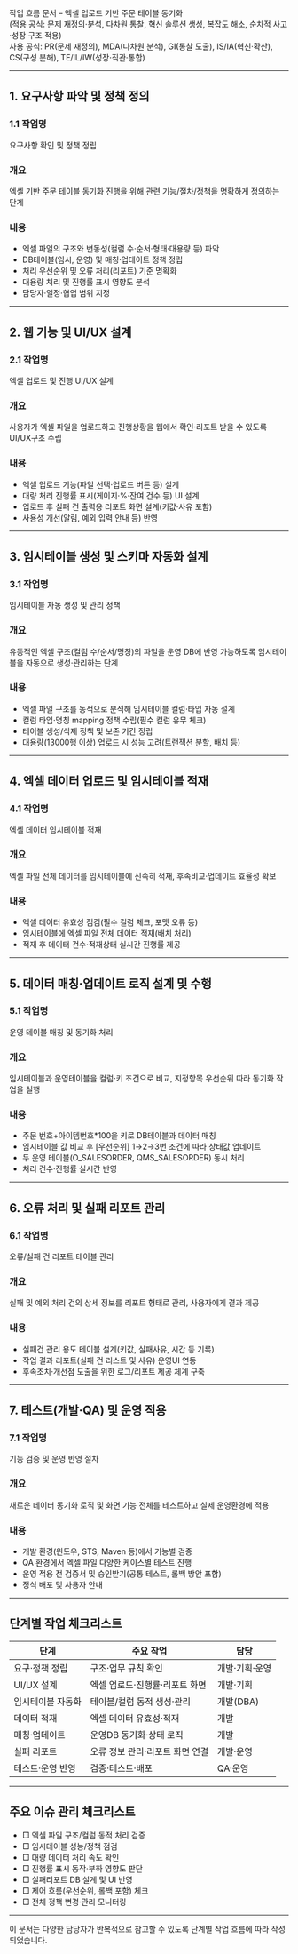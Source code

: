 작업 흐름 문서 – 엑셀 업로드 기반 주문 테이블 동기화  
(적용 공식: 문제 재정의·분석, 다차원 통찰, 혁신 솔루션 생성, 복잡도 해소, 순차적 사고·성장 구조 적용)  
사용 공식: PR(문제 재정의), MDA(다차원 분석), GI(통찰 도출), IS/IA(혁신·확산), CS(구성 분해), TE/IL/IW(성장·직관·통합)  

***

## 1. 요구사항 파악 및 정책 정의

### 1.1 작업명
요구사항 확인 및 정책 정립

### 개요
엑셀 기반 주문 테이블 동기화 진행을 위해 관련 기능/절차/정책을 명확하게 정의하는 단계

### 내용
- 엑셀 파일의 구조와 변동성(컬럼 수·순서·형태·대용량 등) 파악
- DB테이블(임시, 운영) 및 매칭·업데이트 정책 정립
- 처리 우선순위 및 오류 처리(리포트) 기준 명확화
- 대용량 처리 및 진행률 표시 영향도 분석
- 담당자·일정·협업 범위 지정

***

## 2. 웹 기능 및 UI/UX 설계

### 2.1 작업명
엑셀 업로드 및 진행 UI/UX 설계

### 개요
사용자가 엑셀 파일을 업로드하고 진행상황을 웹에서 확인·리포트 받을 수 있도록 UI/UX구조 수립

### 내용
- 엑셀 업로드 기능(파일 선택·업로드 버튼 등) 설계
- 대량 처리 진행률 표시(게이지·%·잔여 건수 등) UI 설계
- 업로드 후 실패 건 출력용 리포트 화면 설계(키값·사유 포함)
- 사용성 개선(알림, 예외 입력 안내 등) 반영

***

## 3. 임시테이블 생성 및 스키마 자동화 설계

### 3.1 작업명
임시테이블 자동 생성 및 관리 정책

### 개요
유동적인 엑셀 구조(컬럼 수/순서/명칭)의 파일을 운영 DB에 반영 가능하도록 임시테이블을 자동으로 생성·관리하는 단계

### 내용
- 엑셀 파일 구조를 동적으로 분석해 임시테이블 컬럼·타입 자동 설계
- 컬럼 타입·명칭 mapping 정책 수립(필수 컬럼 유무 체크)
- 테이블 생성/삭제 정책 및 보존 기간 정립
- 대용량(13000행 이상) 업로드 시 성능 고려(트랜잭션 분할, 배치 등)

***

## 4. 엑셀 데이터 업로드 및 임시테이블 적재

### 4.1 작업명
엑셀 데이터 임시테이블 적재

### 개요
엑셀 파일 전체 데이터를 임시테이블에 신속히 적재, 후속비교·업데이트 효율성 확보

### 내용
- 엑셀 데이터 유효성 점검(필수 컬럼 체크, 포맷 오류 등)
- 임시테이블에 엑셀 파일 전체 데이터 적재(배치 처리)
- 적재 후 데이터 건수·적재상태 실시간 진행률 제공

***

## 5. 데이터 매칭·업데이트 로직 설계 및 수행

### 5.1 작업명
운영 테이블 매칭 및 동기화 처리

### 개요
임시테이블과 운영테이블을 컬럼·키 조건으로 비교, 지정항목 우선순위 따라 동기화 작업을 실행

### 내용
- 주문 번호+아이템번호*100을 키로 DB테이블과 데이터 매칭
- 임시테이블 값 비교 후 [우선순위] 1→2→3번 조건에 따라 상태값 업데이트  
- 두 운영 테이블(O_SALESORDER, QMS_SALESORDER) 동시 처리  
- 처리 건수·진행률 실시간 반영

***

## 6. 오류 처리 및 실패 리포트 관리

### 6.1 작업명
오류/실패 건 리포트 테이블 관리

### 개요
실패 및 예외 처리 건의 상세 정보를 리포트 형태로 관리, 사용자에게 결과 제공

### 내용
- 실패건 관리 용도 테이블 설계(키값, 실패사유, 시간 등 기록)
- 작업 결과 리포트(실패 건 리스트 및 사유) 운영UI 연동
- 후속조치·개선점 도출을 위한 로그/리포트 제공 체계 구축

***

## 7. 테스트(개발·QA) 및 운영 적용

### 7.1 작업명
기능 검증 및 운영 반영 절차

### 개요
새로운 데이터 동기화 로직 및 화면 기능 전체를 테스트하고 실제 운영환경에 적용

### 내용
- 개발 환경(윈도우, STS, Maven 등)에서 기능별 검증
- QA 환경에서 엑셀 파일 다양한 케이스별 테스트 진행
- 운영 적용 전 검증서 및 승인받기(공통 테스트, 롤백 방안 포함)
- 정식 배포 및 사용자 안내

***

## 단계별 작업 체크리스트

| 단계 | 주요 작업 | 담당 |
|------|------------|------|
| 요구·정책 정립 | 구조·업무 규칙 확인 | 개발·기획·운영 |
| UI/UX 설계 | 엑셀 업로드·진행률·리포트 화면 | 개발·기획 |
| 임시테이블 자동화 | 테이블/컬럼 동적 생성·관리 | 개발(DBA) |
| 데이터 적재 | 엑셀 데이터 유효성·적재 | 개발 |
| 매칭·업데이트 | 운영DB 동기화·상태 로직 | 개발 |
| 실패 리포트 | 오류 정보 관리·리포트 화면 연결 | 개발·운영 |
| 테스트·운영 반영 | 검증·테스트·배포 | QA·운영 |

***

## 주요 이슈 관리 체크리스트

- □ 엑셀 파일 구조/컬럼 동적 처리 검증  
- □ 임시테이블 성능/정책 점검  
- □ 대량 데이터 처리 속도 확인  
- □ 진행률 표시 동작·부하 영향도 판단  
- □ 실패리포트 DB 설계 및 UI 반영  
- □ 제어 흐름(우선순위, 롤백 포함) 체크  
- □ 전체 정책 변경·관리 모니터링  

***

이 문서는 다양한 담당자가 반복적으로 참고할 수 있도록 단계별 작업 흐름에 따라 작성되었습니다.
